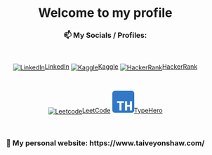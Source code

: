 <h1 align="center">Welcome to my profile</h1>
<h3 align="center">📫 My Socials / Profiles:</h3>
<br>
<p align="center">
    <a href="https://linkedin.com/in/taiveyonshaw" target="_blank"><img align="center" src="https://raw.githubusercontent.com/rahuldkjain/github-profile-readme-generator/master/src/images/icons/Social/linked-in-alt.svg" alt="LinkedIn" height="50" width="60" />LinkedIn</a>
    <a href="https://kaggle.com/taiveyonshaw" target="blank"><img align="center" src="https://raw.githubusercontent.com/rahuldkjain/github-profile-readme-generator/master/src/images/icons/Social/kaggle.svg" alt="Kaggle" height="50" width="60" />Kaggle</a>
    <a href="https://www.hackerrank.com/taiveyonshaw" target="_blank"><img align="center" src="https://raw.githubusercontent.com/rahuldkjain/github-profile-readme-generator/master/src/images/icons/Social/hackerrank.svg" alt="HackerRank" height="50" width="60" />HackerRank</a>
</p>
<br>
<p align="center">
    <a href="https://www.leetcode.com/taiveyonshaw" target="_blank"><img align="center" src="https://raw.githubusercontent.com/rahuldkjain/github-profile-readme-generator/master/src/images/icons/Social/leet-code.svg" alt="Leetcode" height="50" width="60" />LeetCode</a>
    <a href="https://typehero.dev/" target="_blank" rel="noreferrer"><img  src="img/typehero.png" alt="TypeHero" width="50" height="50"/>TypeHero</a>
</p>
<br>
<h3 align="center">🌱 My personal website: https://www.taiveyonshaw.com/</h3>
<br>
